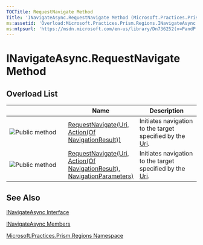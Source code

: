 ```yaml
---
TOCTitle: RequestNavigate Method
Title: 'INavigateAsync.RequestNavigate Method (Microsoft.Practices.Prism.Regions)'
ms:assetid: 'Overload:Microsoft.Practices.Prism.Regions.INavigateAsync.RequestNavigate'
ms:mtpsurl: 'https://msdn.microsoft.com/en-us/library/Dn736252(v=PandP.50)'
---
```


# INavigateAsync.RequestNavigate Method

## Overload List

<table>
<colgroup>
<col width="33%" />
<col width="33%" />
<col width="33%" />
</colgroup>
<thead>
<tr class="header">
<th> </th>
<th>Name</th>
<th>Description</th>
</tr>
</thead>
<tbody>
<tr class="odd">
<td><img src="https://msdn.microsoft.com/en-us/Dn736252.pubmethod(en-us,PandP.50).gif" title="Public method" /></td>
<td><a href="https://msdn.microsoft.com/en-us/library/gg405952(v=pandp.50)">RequestNavigate(Uri, Action(Of NavigationResult))	
</a></td>
<td><div class="summary">
Initiates navigation to the target specified by the <a href="http://msdn2.microsoft.com/en-us/library/txt7706a">Uri</a>.
</div></td>
</tr>
<tr class="even">
<td><img src="https://msdn.microsoft.com/en-us/Dn736252.pubmethod(en-us,PandP.50).gif" title="Public method" /></td>
<td><a href="https://msdn.microsoft.com/en-us/library/dn736274(v=pandp.50)">RequestNavigate(Uri, Action(Of NavigationResult), NavigationParameters)</a></td>
<td><div class="summary">
Initiates navigation to the target specified by the <a href="http://msdn2.microsoft.com/en-us/library/txt7706a">Uri</a>.
</div></td>
</tr>
</tbody>
</table>

## See Also

[INavigateAsync Interface](https://msdn.microsoft.com/en-us/library/microsoft.practices.prism.regions.inavigateasync(v=pandp.50))

[INavigateAsync Members](https://msdn.microsoft.com/en-us/library/microsoft.practices.prism.regions.inavigateasync_members(v=pandp.50))

[Microsoft.Practices.Prism.Regions Namespace](https://msdn.microsoft.com/en-us/library/microsoft.practices.prism.regions(v=pandp.50))
